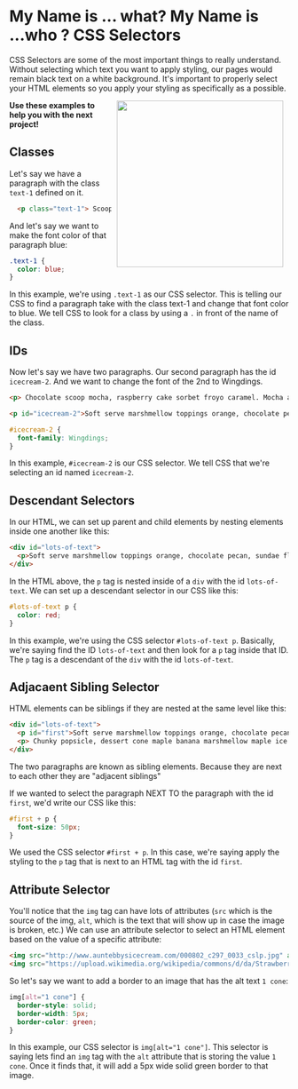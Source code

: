 # My Name is ... what? My Name is ...who ? CSS Selectors

CSS Selectors are some of the most important things to really understand. Without selecting which text you want to apply styling, our pages would remain black text on a white background. It's important to properly select your HTML elements so you apply your styling as specifically as a possible.

<img src="https://s3.amazonaws.com/after-school-assets/css-selectors.jpg" width="300" align="right" hspace="10">

**Use these examples to help you with the next project!**


## Classes

Let's say we have a paragraph with the class `text-1` defined on it. 

```html
  <p class="text-1"> Scoop, toppings marshmellow caramel shortcake ice sherbet banana sorbet. Butter peanut butter soft serve, cheesecake sundae soft serve. Vanilla froyo cheesecake chocolate chip, raspberry, maple. Shortcake coffee caramel peppermint nut peanut butter butterscotch soft serve banana pecan coffee. Cookies and cream nut orange frozen peppermint raspberry banana toppings.</p>
```

And let's say we want to make the font color of that paragraph blue: 


```css
.text-1 {
  color: blue;
}
```

In this example, we're using `.text-1` as our CSS selector. This is telling our CSS to find a paragraph take with the class text-1 and change that font color to blue. We tell CSS to look for a class by using a `.` in front of the name of the class.

## IDs

Now let's say we have two paragraphs. Our second paragraph has the id `icecream-2`. And we want to change the font of the 2nd to Wingdings.

```html
<p> Chocolate scoop mocha, raspberry cake sorbet froyo caramel. Mocha apple almond cake mocha coffee cookies and cream almond froyo. Apple cherry cake toppings almond, cup gelato coffee. Ice soft serve white chocolate, cup ice caramel banana blueberry nut chocolate peanut butter. Sorbet flavour caramel froyo almond cake, butter gelato chunky flavour cup.</p>

<p id="icecream-2">Soft serve marshmellow toppings orange, chocolate pecan, sundae flavour sherbet banana. Marshmellow almond sundae mint froyo nut toppings mint, blueberry butterscotch apple. Chunky popsicle, dessert cone maple banana marshmellow maple ice almond banana. Nut flavour banana maple cup apple caramel cup froyo. Sundae froyo froyo soft serve banana cone scoop gelato marshmellow.</p>
```

```css
#icecream-2 {
  font-family: Wingdings;
}
```

In this example, `#icecream-2` is our CSS selector. We tell CSS that we're selecting an id named `icecream-2`.

## Descendant Selectors

In our HTML, we can set up parent and child elements by nesting elements inside one another like this:

```html
<div id="lots-of-text">
  <p>Soft serve marshmellow toppings orange, chocolate pecan, sundae flavour sherbet banana. Marshmellow almond sundae mint froyo nut toppings mint, blueberry butterscotch apple. Chunky popsicle, dessert cone maple banana marshmellow maple ice almond banana. Nut flavour banana maple cup apple caramel cup froyo. Sundae froyo froyo soft serve banana cone scoop gelato marshmellow.</p>
</div>
```

In the HTML above, the `p` tag is nested inside of a `div` with the id `lots-of-text`. We can set up a descendant selector in our CSS like this:

```css
#lots-of-text p {
  color: red;
}
```

In this example, we're using the CSS selector `#lots-of-text p`. Basically, we're saying find the ID `lots-of-text` and then look for a `p` tag inside that ID. The `p` tag is a descendant of the `div` with the id `lots-of-text`.

## Adjacaent Sibling Selector

HTML elements can be siblings if they are nested at the same level like this:

```html
<div id="lots-of-text">
  <p id="first">Soft serve marshmellow toppings orange, chocolate pecan, sundae flavour sherbet banana. Marshmellow almond sundae mint froyo nut toppings mint, blueberry butterscotch apple. </p>
  <p> Chunky popsicle, dessert cone maple banana marshmellow maple ice almond banana. Nut flavour banana maple cup apple caramel cup froyo. Sundae froyo froyo soft serve banana cone scoop gelato marshmellow.</p>
</div>
```

The two paragraphs are known as sibling elements. Because they are next to each other they are "adjacent siblings"

If we wanted to select the paragraph NEXT TO the paragraph with the id `first`, we'd write our CSS like this:

```css
#first + p {
  font-size: 50px;
}
```

We used the CSS selector `#first + p`. In this case, we're saying apply the styling to the `p` tag that is next to an HTML tag with the id `first`.

## Attribute Selector

You'll notice that the `img` tag can have lots of attributes (`src` which is the source of the img, `alt`, which is the text that will show up in case the image is broken, etc.) We can use an attribute selector to select an HTML element based on the value of a specific attribute:

```html
<img src="http://www.auntebbysicecream.com/000802_c297_0033_cslp.jpg" alt="3 Cones">
<img src="https://upload.wikimedia.org/wikipedia/commons/d/da/Strawberry_ice_cream_cone_(5076899310).jpg" alt="1 cone">
```

So let's say we want to add a border to an image that has the alt text `1 cone`:

```css
img[alt="1 cone"] {
  border-style: solid;
  border-width: 5px;
  border-color: green;
}
```

In this example, our CSS selector is `img[alt="1 cone"]`. This selector is saying lets find an `img` tag with the `alt` attribute that is storing the value `1 cone`. Once it finds that, it will add a 5px wide solid green border to that image. 